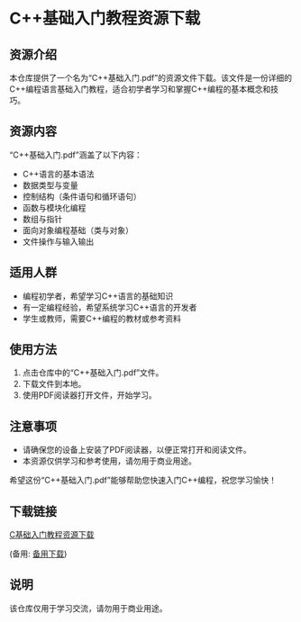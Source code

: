 # C++基础入门教程资源下载

## 资源介绍

本仓库提供了一个名为“C++基础入门.pdf”的资源文件下载。该文件是一份详细的C++编程语言基础入门教程，适合初学者学习和掌握C++编程的基本概念和技巧。

## 资源内容

“C++基础入门.pdf”涵盖了以下内容：

- C++语言的基本语法
- 数据类型与变量
- 控制结构（条件语句和循环语句）
- 函数与模块化编程
- 数组与指针
- 面向对象编程基础（类与对象）
- 文件操作与输入输出

## 适用人群

- 编程初学者，希望学习C++语言的基础知识
- 有一定编程经验，希望系统学习C++语言的开发者
- 学生或教师，需要C++编程的教材或参考资料

## 使用方法

1. 点击仓库中的“C++基础入门.pdf”文件。
2. 下载文件到本地。
3. 使用PDF阅读器打开文件，开始学习。

## 注意事项

- 请确保您的设备上安装了PDF阅读器，以便正常打开和阅读文件。
- 本资源仅供学习和参考使用，请勿用于商业用途。

希望这份“C++基础入门.pdf”能够帮助您快速入门C++编程，祝您学习愉快！

## 下载链接
[C基础入门教程资源下载](https://pan.quark.cn/s/5801b70378c5) 

(备用: [备用下载](https://pan.baidu.com/s/1g0nMWYEe_NxicJDrF28Vnw?pwd=1234))

## 说明

该仓库仅用于学习交流，请勿用于商业用途。
